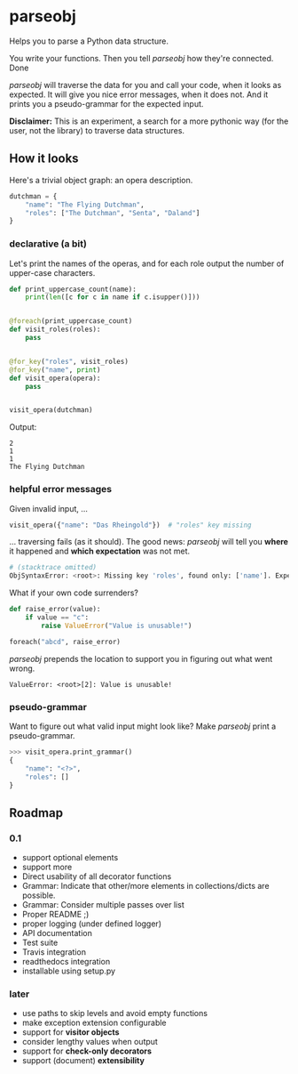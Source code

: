 # parseobj

Helps you to parse a Python data structure.

You write your functions. Then you tell *parseobj* how they're connected. Done

*parseobj* will traverse the data for you and call your code, when it looks as expected. It will give you nice error messages, when it does not. And it prints you a pseudo-grammar for the expected input.

**Disclaimer:** This is an experiment, a search for a more pythonic way (for the user, not the library) to traverse data structures.


## How it looks

Here's a trivial object graph: an opera description.

```python
dutchman = {
    "name": "The Flying Dutchman",
    "roles": ["The Dutchman", "Senta", "Daland"]
}
```

### declarative (a bit)

Let's print the names of the operas, and for each role output the number of upper-case characters.

```python
def print_uppercase_count(name):
    print(len([c for c in name if c.isupper()]))


@foreach(print_uppercase_count)
def visit_roles(roles):
    pass


@for_key("roles", visit_roles)
@for_key("name", print)
def visit_opera(opera):
    pass


visit_opera(dutchman)
```

Output:

```
2
1
1
The Flying Dutchman
```

### helpful error messages

Given invalid input, …

```python
visit_opera({"name": "Das Rheingold"})  # "roles" key missing
```

… traversing fails (as it should). The good news: *parseobj* will tell you **where** it happened and **which expectation** was not met.

```python
# (stacktrace omitted)
ObjSyntaxError: <root>: Missing key 'roles', found only: ['name']. Expected dict-like object with key 'roles'.
```

What if your own code surrenders?

```python
def raise_error(value):
    if value == "c":
        raise ValueError("Value is unusable!")

foreach("abcd", raise_error)
```

*parseobj* prepends the location to support you in figuring out what went wrong.

```
ValueError: <root>[2]: Value is unusable!
```


### pseudo-grammar

Want to figure out what valid input might look like?
Make *parseobj* print a pseudo-grammar.

```python
>>> visit_opera.print_grammar()
{
    "name": "<?>", 
    "roles": []
}
```



## Roadmap

### 0.1

- support optional elements
- support more
- Direct usability of all decorator functions
- Grammar: Indicate that other/more elements in collections/dicts are possible.
- Grammar: Consider multiple passes over list
- Proper README ;)
- proper logging (under defined logger)
- API documentation
- Test suite
- Travis integration
- readthedocs integration
- installable using setup.py

### later

- use paths to skip levels and avoid empty functions
- make exception extension configurable
- support for **visitor objects**
- consider lengthy values when output
- support for **check-only decorators**
- support (document) **extensibility**
